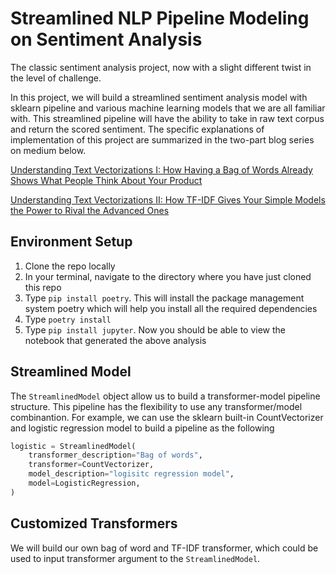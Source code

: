 # Streamlined NLP Pipeline Modeling on Sentiment Analysis

The classic sentiment analysis project, now with a slight different twist in the level of challenge. 

In this project, we will build a streamlined sentiment analysis model with sklearn pipeline and various machine learning models that we are all familiar with. This streamlined pipeline will have the ability to take in raw text corpus and return the scored sentiment. The specific explanations of implementation of this project are summarized in the two-part blog series on medium below.

[Understanding Text Vectorizations I: How Having a Bag of Words Already Shows What People Think About Your Product](https://towardsdatascience.com/understanding-text-vectorizations-how-streamlined-models-made-feature-extractions-a-breeze-8b9768bbd96a)

[Understanding Text Vectorizations II: How TF-IDF Gives Your Simple Models the Power to Rival the Advanced Ones](https://towardsdatascience.com/understanding-text-vectorizations-ii-how-tf-idf-gives-your-simple-models-the-power-to-rival-the-79b6c975d7eb)

## Environment Setup

1. Clone the repo locally
2. In your terminal, navigate to the directory where you have just cloned this repo
3. Type `pip install poetry`. This will install the package management system poetry which will help you install all the required dependencies
4. Type `poetry install`
5. Type `pip install jupyter`. Now you should be able to view the notebook that generated the above analysis

## Streamlined Model

The `StreamlinedModel` object allow us to build a transformer-model pipeline structure. This pipeline has the flexibility to use any transformer/model combinantion. For example, we can use the sklearn built-in CountVectorizer and logistic regression model to build a pipeline as the following

```python
logistic = StreamlinedModel(
    transformer_description="Bag of words",
    transformer=CountVectorizer,
    model_description="logisitc regression model",
    model=LogisticRegression,
)
```

## Customized Transformers

We will build our own bag of word and TF-IDF transformer, which could be used to input transformer argument to the `StreamlinedModel`. 
